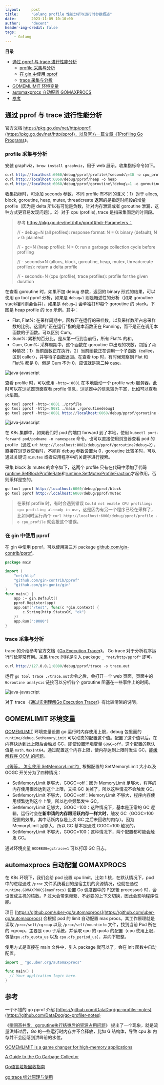 ```yaml
---
layout:     post
title:      "Golang profile 性能分析与运行时参数概述"
date:       2023-11-09 10:10:00
author:     "decent"
header-img-credit: false
tags:
    - Golang
---
```


**目录**
- [通过 pprof 与 trace 进行性能分析](#通过-pprof-与-trace-进行性能分析)
  - [profile 采集与分析](#profile-采集与分析)
  - [在 gin 中使用 pprof](#在-gin-中使用-pprof)
  - [trace 采集与分析](#trace-采集与分析)
- [GOMEMLIMIT 环境变量](#gomemlimit-环境变量)
- [automaxprocs 自动配置 GOMAXPROCS](#automaxprocs-自动配置-gomaxprocs)
- [参考](#参考)

## 通过 pprof 与 trace 进行性能分析
官方文档 [https://pkg.go.dev/net/http/pprof](https://pkg.go.dev/net/http/pprof)，以及官方一篇文章《[Profiling Go Programs](https://go.dev/blog/pprof)》。
### profile 采集与分析
安装 graphviz，`brew install graphviz`，用于 web 展示。收集指标命令如下。
```s
curl http://localhost:6060/debug/pprof/profile\?seconds\=30 -o cpu_profile
curl http://localhost:6060/debug/pprof/heap -o heap
curl http://localhost:6060/debug/pprof/goroutine\?debug\=1 -o goroutinedebug1
```
收集指标时，可添加 seconds 参数，不同 profile 有不同的含义：1）对于 allocs, block, goroutine, heap, mutex, threadcreate 返回的是指定时间段的增量 profile（因为是 delta 所以有可能是负数，针对内存泄漏或者 goroutine 泄漏，这种方式更容易发现问题）。2）对于 cpu (profile), trace 是指采集固定的时间段。

> 参考 https://pkg.go.dev/net/http/pprof#hdr-Parameters：
> 
> // - debug=N (all profiles): response format: N = 0: binary (default), N > 0: plaintext
> 
> // - gc=N (heap profile): N > 0: run a garbage collection cycle before profiling
> 
> // - seconds=N (allocs, block, goroutine, heap, mutex, threadcreate profiles): return a delta profile
> 
> // - seconds=N (cpu (profile), trace profiles): profile for the given duration

在查看 goroutine 时，如果不加 debug 参数，返回的 binary 形式的结果，可以使用 go tool pprof 分析，如果是 `debug=1` 则是概述性的分析（如果 goroutine stack相同则会合并），如果是 `debug=2` 会单独打印每个 goroutine 的 stack。下图是 heap profile 的 top 示例。其中：
* Flat, Flat%: 在采样周期中，函数正在运行的采样数，以及采样数所占总采样数的比例。这里的"正在运行"指的是本函数正在 Running，而不是正在调用本函数的子函数。可以区别 Cum。
* Sum%: 累积的百分比，是从第一行到当前行，所有 Flat% 的和。
* Cum, Cum%: 采样周期中，这个函数在 goroutine 中出现的次数，包括了两种情况：1）当前函数正在执行，2）当前函数正在调用一个子函数（callee，区别 caller），并等待子函数返回。在查看 top 时，有时候观察到 Flat 和 Flat% 都是 0，但是 Cum 不为 0，应该就是第二种 case。

![java-javascript](/pics/pprof-top.png) 


查看 profile 时，可以使用 `-http=:8081` 在本地启动一个 profile web 服务器，此时可以在浏览器页面查看 profile 信息，浏览器中的信息较为丰富，比如可以查看火焰图。
```s
go tool pprof -http=:8081 ./profile
go tool pprof -http=:8081 ./main ./goroutinedebug1
go tool pprof -http=:8081 http://localhost:6060/debug/pprof/goroutine -o goroutines
```
![java-javascript](/pics/pprof_flame.png) 

在 K8s 集群中，如果我们将 pod 的端口 forward 到了本地，使用 `kubectl port-forward pod/podname -n namespace` 命令，也可以直接使用浏览器查看 pod 的 profile（通过 url: `http://localhost:8082/debug/pprof/goroutine?debug=2`），直接在浏览器查看时，不能将 debug 参数设置为 0，goroutine 比较多时，可以通过关键词 `minutes` 或者应用程序中的关键字进行搜索。

采集 block 和 mutex 的命令如下，这两个 profile 只有在代码中添加了代码[runtime.SetBlockProfileRate](https://pkg.go.dev/runtime#SetBlockProfileRate)和[runtime.SetMutexProfileFraction](https://pkg.go.dev/runtime#SetMutexProfileFraction)才起作用，否则采样是空的。
```s
go tool pprof http://localhost:6060/debug/pprof/block
go tool pprof http://localhost:6060/debug/pprof/mutex
```

> 在采样 profile 时，有时会遇到错误 `Could not enable CPU profiling: cpu profiling already in use`，这是因为有另一个程序已经在采样了，比如同时运行两个 `curl http://localhost:6060/debug/pprof/profile -o cpu_profile` 就会报这个错误。


### 在 gin 中使用 pprof
在 gin 中使用 pprof，可以使用第三方 package [github.com/gin-contrib/pprof](github.com/gin-contrib/pprof)。
```go
package main

import (
    "net/http"
    "github.com/gin-contrib/pprof"
    "github.com/gin-gonic/gin"
)
func main() {
    app := gin.Default()
    pprof.Register(app)
    app.GET("/test", func(c *gin.Context) {
        c.String(http.StatusOK, "ok")
    })
    app.Run(":8080")
}
```

### trace 采集与分析
trace 的介绍参考官方文档《[Go Execution Tracer](https://docs.google.com/document/u/1/d/1FP5apqzBgr7ahCCgFO-yoVhk4YZrNIDNf9RybngBc14/pub)》。
Go trace 对于分析程序运行时延非常有用。采集 trace 同样是引入 package `_ "net/http/pprof"` 即可。
```s
curl http://127.0.0.1:8080/debug/pprof/trace -o trace.out
```
运行 `go tool trace ./trace.out`命令之后，会打开一个 web 页面，页面中的 `Goroutine analysis` 链接可以分析各个 goroutine 阻塞在一些事件上的时间。

![java-javascript](/pics/gotrace.png) 

对于 trace 《[通过实例理解Go Execution Tracer](https://tonybai.com/2021/06/28/understand-go-execution-tracer-by-example/)》有比较清晰的说明。

## GOMEMLIMIT 环境变量
[GOMEMLIMIT](https://pkg.go.dev/runtime/debug#SetMemoryLimit) 环境变量设置 go 运行时内存使用上限，debug 包里面的 `runtime/debug.SetMemoryLimit` 可以动态的配置这个值。配置了这个值以后，在内存快达到此上限后会触发 GC，即使设置环境变量 `GOGC=off`，这个配置的默认值是 `math.MaxInt64`。通过配置这个内存上限，使内存达到上限时发生 GC，[能缓解程序 OOM 的问题](https://docs.pingcap.com/zh/tidb/stable/configure-memory-usage/#%E8%AE%BE%E7%BD%AE%E7%8E%AF%E5%A2%83%E5%8F%98%E9%87%8F-gomemlimit-%E7%BC%93%E8%A7%A3-oom-%E9%97%AE%E9%A2%98)。

[《等等， 怎么使用 SetMemoryLimit?》](https://colobu.com/2022/06/20/how-to-use-SetMemoryLimit/) 根据配置的 SetMemoryLimit 大小以及 GOGC 开关分为了四种情况：
* SetMemoryLimit 足够大，GOGC=off：因为 MemoryLimit 足够大，程序的内存使用很难达到这个上限，又把 GC 关掉了，所以这种情况不会触发 GC。
* SetMemoryLimit 不够大，GOGC=off：MemoryLimit 不够大，程序内存使用频繁达到这个上限，所以也会频繁发生 GC。
* SetMemoryLimit 足够大，GOGC=100：这种情况下，基本是正常的 GC 逻辑，运行时会在**新申请的内存跟活跃内存一样大时**，触发 GC（GOGC=100 配置的效果，其中活跃内存是上次 GC 之后未回收的内存）。因为 MemoryLimit 足够大，所以 GC 基本是通过 GOGC=100 触发的。
* SetMemoryLimit 不够大，GOGC=100：这种情况下，两个配置都可能会触发 GC。

通过环境变量 `GODEBUG=gctrace=1` 可以打印 GC 日志。

## automaxprocs 自动配置 GOMAXPROCS
在 K8s 环境下，我们会给 pod 设置 cpu limit，比如 1 核，在默认情况下，pod 中的进程通过 `/proc` 文件系统看到的是宿主机的资源情况，也就在通过 `runtime.GOMAXPROCS(maxProcs)` 设置 Go 调度器中的 P(逻辑 processor) 时，会设置成主机的核数。P 过大会带来频繁、不必要的上下文切换，因此会影响程序性能。

项目 [https://github.com/uber-go/automaxprocs](https://github.com/uber-go/automaxprocs) 会根据 pod 的 limit 自动配置 max procs。其工作原理就是读取 `/proc/self/cgroup` 以及 `/proc/self/mountinfo` 文件，找到当前 Pod 所在的 cgroup，主要是 cpu 子系统，并读取 cpu 的 quota 的配置（cpu 使用上限，包括`cpu.cfs_quota_us` 以及 `cpu.cfs_period_us`），并向下取整。

使用方式是直接在 main 文件中，引入 package 就可以了，会在 init 函数中自动配置。
```go
import _ "go.uber.org/automaxprocs"

func main() {
  // Your application logic here.
}
```

## 参考

一个不错的 go pprof 介绍 [https://github.com/DataDog/go-profiler-notes](https://github.com/DataDog/go-profiler-notes)

《[瞬间高并发，goroutine执行结束后的资源占用问题](https://mp.weixin.qq.com/s/iBo-j4990paKb3Pb7Xk-2w)》 提出了一个现象，就是流量洪峰过后，Go 的一些运行时内存并不会释放，比如 G 结构体，导致 cpu 和 内存并不会回落到洪峰前的水位。

[GOMEMLIMIT is a game changer for high-memory applications](https://weaviate.io/blog/gomemlimit-a-game-changer-for-high-memory-applications)

[A Guide to the Go Garbage Collector](https://tip.golang.org/doc/gc-guide)

[Go语言垃圾回收指南](https://taoshu.in/go/gc-guide.html)

[go trace 统计原理与使用](https://www.cnblogs.com/hobbybear/p/17252973.html)